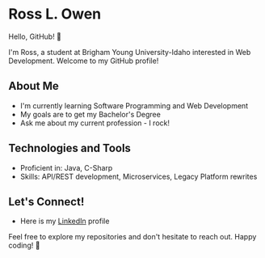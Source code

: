 # Ross L. Owen

Hello, GitHub! 👋

I'm Ross, a student at Brigham Young University-Idaho interested in Web Development. Welcome to my GitHub profile!

## About Me

- I'm currently learning Software Programming and Web Development
- My goals are to get my Bachelor's Degree
- Ask me about my current profession - I rock!

## Technologies and Tools

- Proficient in: Java, C-Sharp
- Skills: API/REST development, Microservices, Legacy Platform rewrites

## Let's Connect!

- Here is my [LinkedIn](https://www.linkedin.com/in/ross-lloyd-owen/) profile

Feel free to explore my repositories and don't hesitate to reach out. Happy coding! 🚀
